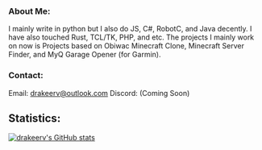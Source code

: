 ### About Me:
I mainly write in python but I also do JS, C#, RobotC, and Java decently. I have also touched Rust, TCL/TK, PHP, and etc. The projects I mainly work on now is Projects based on Obiwac Minecraft Clone, Minecraft Server Finder, and MyQ Garage Opener (for Garmin).
### Contact:
Email: drakeerv@outlook.com
Discord: (Coming Soon)
## Statistics:
[![drakeerv's GitHub stats](https://github-readme-stats.vercel.app/api?username=drakeerv)](https://github.com/anuraghazra/github-readme-stats)
